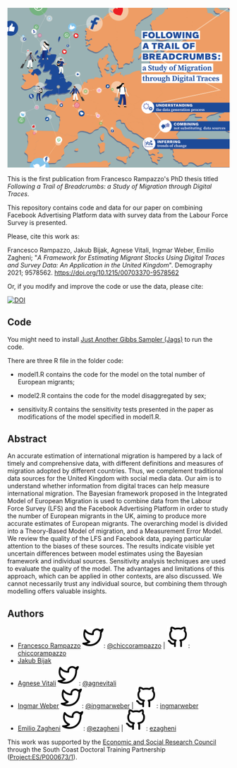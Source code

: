 ![plot](./figure/drawing.jpg)

This is the first publication from Francesco Rampazzo's PhD thesis titled *Following a Trail of Breadcrumbs: a Study of Migration through Digital Traces*. 

This repository contains code and data for our paper on combining Facebook Advertising Platform data with survey data from the Labour Force Survey is presented.

Please, cite this work as: 

Francesco Rampazzo, Jakub Bijak, Agnese Vitali, Ingmar Weber, Emilio Zagheni; "*A Framework for Estimating Migrant Stocks Using Digital Traces and Survey Data: An Application in the United Kingdom*". Demography 2021; 9578562. https://doi.org/10.1215/00703370-9578562

Or, if you modify and improve the code or use the data, please cite: 

[![DOI](https://zenodo.org/badge/397285635.svg)](https://zenodo.org/badge/latestdoi/397285635)

## Code

You might need to install [Just Another Gibbs Sampler (Jags)](https://sourceforge.net/projects/mcmc-jags/files/latest/download) to run the code. 

There are three R file in the folder code: 

- model1.R contains the code for the model on the total number of European migrants; 

- model2.R contains the code for the model disaggregated by sex; 

- sensitivity.R contains the sensitivity tests presented in the paper as modifications of the model specified in model1.R. 

## Abstract

An accurate estimation of international migration is hampered by a lack of timely and comprehensive data, with different definitions and measures of migration adopted by different countries. Thus, we complement traditional data sources for the United Kingdom with social media data. Our aim is to understand whether information from digital traces can help measure international migration. The Bayesian framework proposed in the Integrated Model of European Migration is used to combine data from the Labour Force Survey (LFS) and the Facebook Advertising Platform in order to study the number of European migrants in the UK, aiming to produce more accurate estimates of European migrants. The overarching model is divided into a Theory-Based Model of migration, and a Measurement Error Model. We review the quality of the LFS and Facebook data, paying particular attention to the biases of these sources. The results indicate visible yet uncertain differences between model estimates using the Bayesian framework and individual sources. Sensitivity analysis techniques are used to evaluate the quality of the model. The advantages and limitations of this approach, which can be applied in other contexts, are also discussed. We cannot necessarily trust any individual source, but combining them through modelling offers valuable insights.

## Authors


- [Francesco Rampazzo](https://francescorampazzo.com) ![Twitter](https://raw.githubusercontent.com/feathericons/feather/master/icons/twitter.svg): [@chiccorampazzo](http://twitter.com/chiccorampazzo) | ![Github](https://raw.githubusercontent.com/feathericons/feather/master/icons/github.svg): [chiccorampazzo](https://github.com/chiccorampazzo)
- [Jakub Bijak](https://www.southampton.ac.uk/demography/about/staff/jb1d08.page)
- [Agnese Vitali](https://webapps.unitn.it/du/en/Persona/PER0212776/Curriculum) ![Twitter](https://raw.githubusercontent.com/feathericons/feather/master/icons/twitter.svg): [@agnevitali](https://twitter.com/agnevitali)
- [Ingmar Weber](https://ingmarweber.de)
![Twitter](https://raw.githubusercontent.com/feathericons/feather/master/icons/twitter.svg): [@ingmarweber](https://twitter.com/ingmarweber) | ![Github](https://raw.githubusercontent.com/feathericons/feather/master/icons/github.svg):  [ingmarweber](https://github.com/ingmarweber)
- [Emilio Zagheni](https://www.zagheni.net/index.html) ![Twitter](https://raw.githubusercontent.com/feathericons/feather/master/icons/twitter.svg): [@ezagheni](https://twitter.com/ezagheni) | ![Github](https://raw.githubusercontent.com/feathericons/feather/master/icons/github.svg): [ezagheni](https://github.com/ezagheni)


This work was supported by the [Economic and Social Research Council](https://esrc.ukri.org) through the South Coast Doctoral Training Partnership ([Project:ES/P000673/1](https://gtr.ukri.org/projects?ref=studentship-1952202)).
